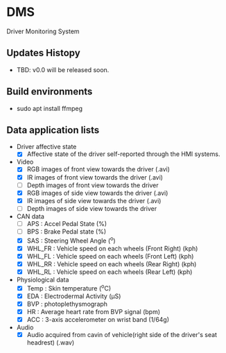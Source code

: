 # DMS
Driver Monitoring System

## Updates Histopy
* TBD: v0.0 will be released soon.

## Build environments
* sudo apt install ffmpeg

## Data application lists
* Driver affective state
  - [x] Affective state of the driver self-reported through the HMI systems.
* Video
  - [x] RGB images of front view towards the driver (.avi)
  - [x] IR images of front view towards the driver (.avi)
  - [ ] Depth images of front view towards the driver
  - [x] RGB images of side view towards the driver (.avi)
  - [x] IR images of side view towards the driver (.avi)
  - [ ] Depth images of side view towards the driver
* CAN data 
  - [ ] APS : Accel Pedal State (%)
  - [ ] BPS : Brake Pedal state (%)
  - [x] SAS : Steering Wheel Angle (<sup>o</sup>)
  - [x] WHL_FR : Vehicle speed on each wheels (Front Right) (kph)
  - [x] WHL_FL : Vehicle speed on each wheels (Front Left) (kph)
  - [x] WHL_RR : Vehicle speed on each wheels (Rear Right) (kph)
  - [x] WHL_RL : Vehicle speed on each wheels (Rear Left) (kph)
* Physiological data
  - [x] Temp : Skin temperature (<sup>o</sup>C)
  - [x] EDA : Electrodermal Activity (µS)
  - [x] BVP : photoplethysmograph
  - [x] HR : Average heart rate from BVP signal (bpm)
  - [x] ACC : 3-axis accelerometer on wrist band (1/64g)
* Audio
  - [x] Audio acquired from cavin of vehicle(right side of the driver's seat headrest) (.wav)
